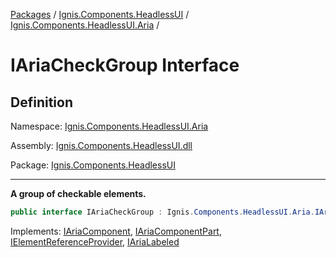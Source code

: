 [Packages](../../README.md) / [Ignis.Components.HeadlessUI](../README.md) / [Ignis.Components.HeadlessUI.Aria](README.md) /

# IAriaCheckGroup Interface

## Definition

Namespace: [Ignis.Components.HeadlessUI.Aria](README.md)

Assembly: [Ignis.Components.HeadlessUI.dll](../README.md)

Package: [Ignis.Components.HeadlessUI](https://www.nuget.org/packages/Ignis.Components.HeadlessUI)

---

**A group of checkable elements.**

```csharp
public interface IAriaCheckGroup : Ignis.Components.HeadlessUI.Aria.IAriaComponent, Ignis.Components.HeadlessUI.Aria.IAriaComponentPart, Ignis.Components.IElementReferenceProvider, Ignis.Components.HeadlessUI.Aria.IAriaLabeled
```

Implements: [IAriaComponent](Ignis.Components.HeadlessUI.Aria.IAriaComponent.md), [IAriaComponentPart](Ignis.Components.HeadlessUI.Aria.IAriaComponentPart.md), [IElementReferenceProvider](../../Ignis.Components/Ignis.Components/Ignis.Components.IElementReferenceProvider.md), [IAriaLabeled](Ignis.Components.HeadlessUI.Aria.IAriaLabeled.md)
